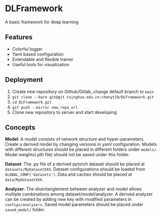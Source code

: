 # DLFramework

A basic framework for deep learning

## Features

- Colorful logger
- Yaml based configuration
- Extendable and flexible trainer
- Useful tools for visualization

## Deployment

1. Create new repository on Github/Gitlab, change default branch to `main`
2. `git clone --bare git@git.tsinghua.edu.cn:chenyt19/DLFramework.git`
3. `cd DLFramework.git`
4. `git push --mirror new_repo_url`
5. Clone new repository to server and start developing

## Concepts

**Model**: A model consists of network structure and hyper-parameters. Create a derived model by changing versions in yaml configuration.
Models with different structures should be placed in different folders under `models/`. Model weights(.pth file) should not be saved under this folder.

**Dataset**: The .py file of a derived pytorch dataset should be placed at `datasets/MyDatasetXXX`. 
Dataset configurations should be loaded from `GLOBAL_CONF['datasets']`. Data and caches should be placed at `data/MyDatasetXXX`.

**Analyzer**: The disentanglement between analyzer and model allows multiple combinations among dataset/model/analyzer.
A derived analyzer can be created by adding new key with modified parameters in `configs/analyzers`.
Saved model parameters should be placed under `saved_model/` folder.